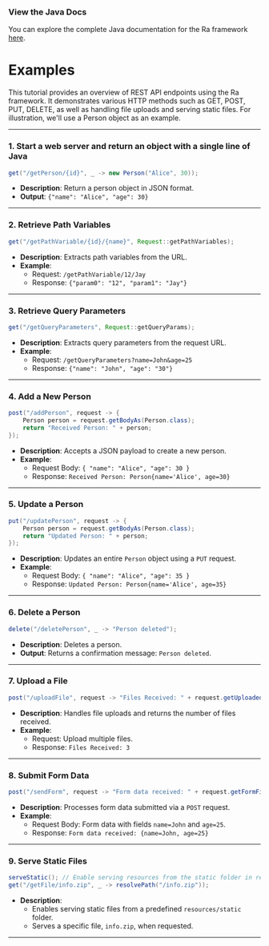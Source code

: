 ### View the Java Docs
You can explore the complete Java documentation for the Ra framework [here](https://kirstenali.github.io/RaCore/).

# Examples

This tutorial provides an overview of REST API endpoints using the Ra framework. It demonstrates various HTTP methods such as GET, POST, PUT, DELETE, as well as handling file uploads and serving static files. For illustration, we'll use a Person object as an example.

---

### 1. Start a web server and return an object with a single line of Java
```java
get("/getPerson/{id}", _ -> new Person("Alice", 30));
```
- **Description**: Return a person object in JSON format.
- **Output**: `{"name": "Alice", "age": 30}`

---

### 2. Retrieve Path Variables
```java
get("/getPathVariable/{id}/{name}", Request::getPathVariables);
```
- **Description**: Extracts path variables from the URL.
- **Example**:
    - Request: `/getPathVariable/12/Jay`
    - Response: `{"param0": "12", "param1": "Jay"}`
---

### 3. Retrieve Query Parameters
```java
get("/getQueryParameters", Request::getQueryParams);
```
- **Description**: Extracts query parameters from the request URL.
- **Example**:
    - Request: `/getQueryParameters?name=John&age=25`
    - Response: `{"name": "John", "age": "30"}`

---

### 4. Add a New Person
```java
post("/addPerson", request -> {
    Person person = request.getBodyAs(Person.class);
    return "Received Person: " + person;
});
```
- **Description**: Accepts a JSON payload to create a new person.
- **Example**:
    - Request Body: `{ "name": "Alice", "age": 30 }`
    - Response: `Received Person: Person{name='Alice', age=30}`

---

### 5. Update a Person
```java
put("/updatePerson", request -> {
    Person person = request.getBodyAs(Person.class);
    return "Updated Person: " + person;
});
```
- **Description**: Updates an entire `Person` object using a `PUT` request.
- **Example**:
  - Request Body: `{ "name": "Alice", "age": 35 }`
  - Response: `Updated Person: Person{name='Alice', age=35}`

---

### 6. Delete a Person
```java
delete("/deletePerson", _ -> "Person deleted");
```
- **Description**: Deletes a person.
- **Output**: Returns a confirmation message: `Person deleted`.

---

### 7. Upload a File
```java
post("/uploadFile", request -> "Files Received: " + request.getUploadedFiles().size());
```
- **Description**: Handles file uploads and returns the number of files received.
- **Example**:
    - Request: Upload multiple files.
    - Response: `Files Received: 3`

---

### 8. Submit Form Data
```java
post("/sendForm", request -> "Form data received: " + request.getFormFields());
```
- **Description**: Processes form data submitted via a `POST` request.
- **Example**:
    - Request Body: Form data with fields `name=John` and `age=25`.
    - Response: `Form data received: {name=John, age=25}`

---

### 9. Serve Static Files
```java
serveStatic(); // Enable serving resources from the static folder in resources
get("/getFile/info.zip", _ -> resolvePath("/info.zip"));
```
- **Description**:
    - Enables serving static files from a predefined `resources/static` folder.
    - Serves a specific file, `info.zip`, when requested.

---
